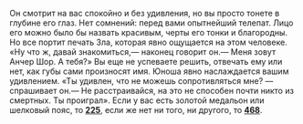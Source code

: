 Он смотрит на вас спокойно и без удивления, но вы просто тонете в глубине его глаз. Нет сомнений: перед вами опытнейший телепат. Лицо его можно было бы назвать красивым, черты его тонки и благородны. Но все портит печать Зла, которая явно ощущается на этом человеке. «Ну что ж, давай знакомиться,— наконец говорит он.— Меня зовут Анчер Шор. А тебя?» Вы еще не успеваете решить, отвечать ему или нет, как губы сами произносят имя. Юноша явно наслаждается вашим удивлением. «Ты удивлен, что не можешь сопротивляться мне? — спрашивает он.— Не расстраивайся, на это не способен почти никто из смертных. Ты проиграл». Если у вас есть золотой медальон или шелковый пояс, то [**225**](#n_225), если же нет ни того, ни другого, то [**468**](#n_468).

